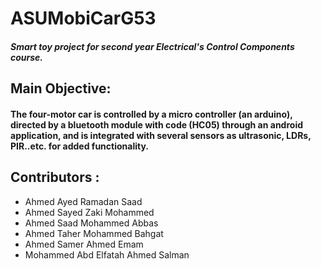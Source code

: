 # ASUMobiCarG53
#### *Smart toy project for second year Electrical's Control Components course.*
##  Main Objective:
#### The four-motor car is controlled by a micro controller (an arduino), directed by a bluetooth module with code (HC05) through an android application, and is integrated with several sensors as ultrasonic, LDRs, PIR..etc. for added functionality.
## Contributors :
* Ahmed Ayed Ramadan Saad
* Ahmed Sayed Zaki Mohammed
* Ahmed Saad Mohammed Abbas
* Ahmed Taher Mohammed Bahgat 
* Ahmed Samer Ahmed Emam
* Mohammed Abd Elfatah Ahmed Salman
